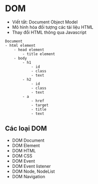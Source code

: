 # DOM

- Viết tắt: Document Object Model
- Mô hình hóa đối tượng các tài liệu HTML
- Thay đổi HTML thông qua Javascript

```
Document
- html element
    - head element
        - title element
    - body
        - h1
            - id
            - class
            - text
        - h2
            - id
            - class
            - text
        - a
            - href
            - target
            - title
            - text

```

## Các loại DOM

- DOM Document
- DOM Element
- DOM HTML
- DOM CSS
- DOM Event
- DOM Event listener
- DOM Node, NodeList
- DOM Navigation
